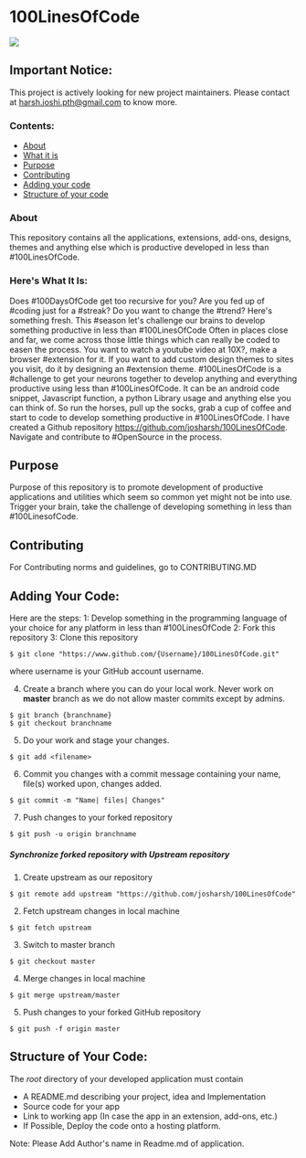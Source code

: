 # 100LinesOfCode
![](https://www.codetriage.com/josharsh/100linesofcode/badges/users.svg)

## Important Notice:
This project is actively looking for new project maintainers. Please contact at harsh.joshi.pth@gmail.com to know more.

### Contents:
- [About](#about)
- [What it is](#heres-what-it-is)
- [Purpose](#purpose)
- [Contributing](#contributing)
- [Adding your code](#adding-your-code)
- [Structure of your code](#structure-of-your-code)


### About
This repository contains all the applications, extensions, add-ons, designs, themes and anything else which is productive developed in less than #100LinesOfCode.

### Here's What It Is:
Does #100DaysOfCode get too recursive for you? Are you fed up of #coding just for a #streak? Do you want to change the #trend?
Here's something fresh. This  #season let's challenge our brains to develop something productive in less than #100LinesOfCode 
Often in places close and far, we come across those little things which can really be coded to easen the process. You want to watch a youtube video at 10X?, make a browser #extension for it. If you want to add custom design themes to sites you visit, do it by designing an #extension theme. 
#100LinesOfCode is a #challenge to get your neurons together to develop anything and everything productive using less than #100LinesOfCode. It can be an android code snippet, Javascript function, a python Library usage and anything else you can think of. So run the horses, pull up the socks, grab a cup of coffee and start to code to develop something productive in #100LinesOfCode.  I have created a Github repository https://github.com/josharsh/100LinesOfCode. Navigate and contribute to #OpenSource in the process. 


## Purpose
Purpose of this repository is to promote development of productive applications and utilities which seem so common yet might not be into use. Trigger your brain, take the challenge of developing something in less than #100LinesofCode. 

## Contributing
For Contributing norms and guidelines, go to CONTRIBUTING.MD


## Adding Your Code:
Here are the steps:
1: Develop something in the programming language of your choice for any platform in less than #100LinesOfCode
2: Fork this repository
3: Clone this repository 
```
$ git clone "https://www.github.com/{Username}/100LinesOfCode.git"
```
where username is your GitHub account username.

4. Create a branch where you can do your local work.
Never work on **master** branch as we do not allow master commits except by admins.
```
$ git branch {branchname}
$ git checkout branchname
```

5. Do your work and stage your changes.
```
$ git add <filename>
```

6. Commit you changes with a commit message containing your name, file(s) worked upon, changes added.
```
$ git commit -m "Name| files| Changes"
```

7. Push changes to your forked repository
```
$ git push -u origin branchname
```

##### Synchronize forked repository with Upstream repository

1. Create upstream as our repository
```
$ git remote add upstream "https://github.com/josharsh/100LinesOfCode"
```

2. Fetch upstream changes in local machine
```
$ git fetch upstream
```

3. Switch to master branch
```
$ git checkout master
```

4. Merge changes in local machine
```
$ git merge upstream/master
```

5. Push changes to your forked GitHub repository
```
$ git push -f origin master
```

## Structure of Your Code:
The *root* directory of your developed application must contain
* A README.md describing your project, idea and Implementation
* Source code for your app
* Link to working app (In case the app in an extension, add-ons, etc.)
* If Possible, Deploy the code onto a hosting platform.

Note: Please Add Author's name in Readme.md of application. 


